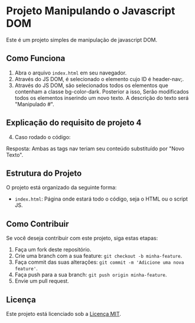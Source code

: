 # Projeto Manipulando o Javascript DOM

Este é um projeto simples de manipulação de javascript DOM.

## Como Funciona

1. Abra o arquivo `index.html` em seu navegador.
2. Através do JS DOM, é selecionado o elemento cujo ID é header-nav;.
3. Através do JS DOM, são selecionados todos os elementos que contenham a classe bg-color-dark. Posterior a isso, Serão modificados todos os elementos inserindo um novo texto. A descrição do texto será "Manipulado #".


## Explicação do requisito de projeto 4

4. Caso rodado o código:
<script>
  let navs = document.querySelectorAll('nav');
    for(let k=0;k<navs.length;k++) {
      navs[k].innerHTML = "Novo texto";
    }
</script>
Resposta: Ambas as tags nav teriam seu conteúdo substituído por "Novo Texto".


## Estrutura do Projeto

O projeto está organizado da seguinte forma:

- `index.html`: Página onde estará todo o código, seja o HTML ou o script JS.

## Como Contribuir

Se você deseja contribuir com este projeto, siga estas etapas:

1. Faça um fork deste repositório.
2. Crie uma branch com a sua feature: `git checkout -b minha-feature`.
3. Faça commit das suas alterações: `git commit -m 'Adicione uma nova feature'`.
4. Faça push para a sua branch: `git push origin minha-feature`.
5. Envie um pull request.

## Licença

Este projeto está licenciado sob a [Licença MIT](LICENSE).